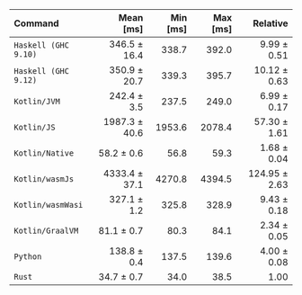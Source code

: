 | Command | Mean [ms] | Min [ms] | Max [ms] | Relative |
|:---|---:|---:|---:|---:|
| `Haskell (GHC 9.10)` | 346.5 ± 16.4 | 338.7 | 392.0 | 9.99 ± 0.51 |
| `Haskell (GHC 9.12)` | 350.9 ± 20.7 | 339.3 | 395.7 | 10.12 ± 0.63 |
| `Kotlin/JVM` | 242.4 ± 3.5 | 237.5 | 249.0 | 6.99 ± 0.17 |
| `Kotlin/JS` | 1987.3 ± 40.6 | 1953.6 | 2078.4 | 57.30 ± 1.61 |
| `Kotlin/Native` | 58.2 ± 0.6 | 56.8 | 59.3 | 1.68 ± 0.04 |
| `Kotlin/wasmJs` | 4333.4 ± 37.1 | 4270.8 | 4394.5 | 124.95 ± 2.63 |
| `Kotlin/wasmWasi` | 327.1 ± 1.2 | 325.8 | 328.9 | 9.43 ± 0.18 |
| `Kotlin/GraalVM` | 81.1 ± 0.7 | 80.3 | 84.1 | 2.34 ± 0.05 |
| `Python` | 138.8 ± 0.4 | 137.5 | 139.6 | 4.00 ± 0.08 |
| `Rust` | 34.7 ± 0.7 | 34.0 | 38.5 | 1.00 |
